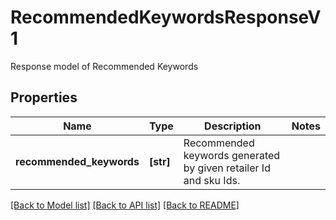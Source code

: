 # RecommendedKeywordsResponseV1

Response model of Recommended Keywords

## Properties
Name | Type | Description | Notes
------------ | ------------- | ------------- | -------------
**recommended_keywords** | **[str]** | Recommended keywords generated by given retailer Id and sku Ids. | 

[[Back to Model list]](../README.md#documentation-for-models) [[Back to API list]](../README.md#documentation-for-api-endpoints) [[Back to README]](../README.md)


